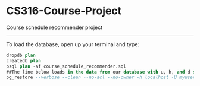 # CS316-Course-Project
Course schedule recommender project

---
To load the database, open up your terminal and type:
```sql
dropdb plan
createdb plan
psql plan -af course_schedule_recommender.sql
##The line below loads in the data from our database with u, h, and d set accordingly 
pg_restore --verbose --clean --no-acl --no-owner -h localhost -U myuser -d mydb latest.dump
```
